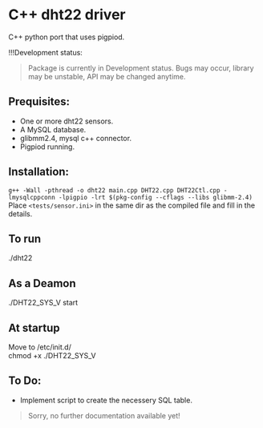 # C++ dht22 driver
C++ python port that uses pigpiod.<br>

!!!Development status:<br>
> Package is currently in Development status. Bugs may occur, library may be unstable, API may be changed anytime.<br>

## Prequisites:
- One or more dht22 sensors.
- A MySQL database.
- glibmm2.4, mysql c++ connector.
- Pigpiod running.

## Installation:
`g++ -Wall -pthread -o dht22 main.cpp DHT22.cpp DHT22Ctl.cpp -lmysqlcppconn -lpigpio -lrt $(pkg-config --cflags --libs glibmm-2.4)`<br>
Place `<tests/sensor.ini>` in the same dir as the compiled file and fill in the details.<br>

## To run
./dht22
<br>

## As a Deamon
./DHT22_SYS_V start
<br>

## At startup
Move to /etc/init.d/<br>
chmod +x ./DHT22_SYS_V

## To Do:
- Implement script to create the necessery SQL table.

> Sorry, no further documentation available yet!
